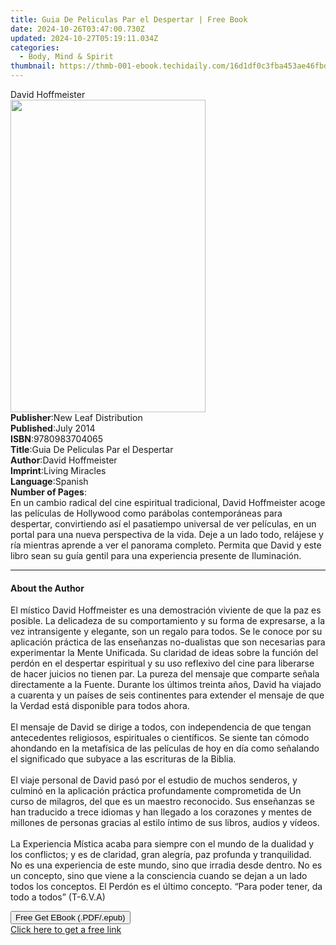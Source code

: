 ```yaml
---
title: Guia De Peliculas Par el Despertar | Free Book
date: 2024-10-26T03:47:00.730Z
updated: 2024-10-27T05:19:11.034Z
categories:
  - Body, Mind & Spirit
thumbnail: https://thmb-001-ebook.techidaily.com/16d1df0c3fba453ae46fbdaa0ae8415b24c15e1968be191ece25988a3c0cde0f.jpg
---
```

<main id="book-container">
  <div class="flex flex-col">
    <div class="book-brief flex-1 py-6 px-4 sm:p-6 md:py-10 md:px-8">
      <!-- brief-->
      <div class="book-brief-main">David Hoffmeister</div>
    </div>
    <div
      class="book-meta-info flex-1 grid gap-4 col-start-1 col-end-3 row-start-1 sm:mb-6 sm:grid-cols-4 lg:gap-6 lg:col-start-2 lg:row-end-6 lg:row-span-6 lg:mb-0"
    >
      <div
        class="book-meta-info-left place-content-center mt-4 p-4 text-sm leading-6 col-start-2 col-span-2 dark:text-slate-400"
      >
        <img
          class="w-full h-500 object-cover rounded-lg sm:h-255 sm:col-span-2 lg:col-span-full"
          src="https://img-001-ebook.techidaily.com/fe4d4e1bc9f530674c76686a1bad312a6609ab41efb5bbeea9ed075511c7b3fe.jpg"
          alt=""
          width="312"
          height="500"
        />
      </div>
      <div
        class="book-meta-info-right mt-2 col-start-1 row-start-2 col-span-3 self-center"
      >
        <!-- meta data  -->
        <div class="flex flex-col px-4 md:px-8">
          <div class="flex-1">
            <strong>Publisher</strong>:<span class="px-2"
              >New Leaf Distribution</span
            >
          </div>
          <div class="flex-1">
            <strong>Published</strong>:<span class="px-2">July 2014</span>
          </div>
          <div class="flex-1">
            <strong>ISBN</strong>:<span class="px-2">9780983704065</span>
          </div>
          <div class="flex-1">
            <strong>Title</strong>:<span class="px-2"
              >Guia De Peliculas Par el Despertar</span
            >
          </div>
          <div class="flex-1">
            <strong>Author</strong>:<span class="px-2">David Hoffmeister</span>
          </div>
          <div class="flex-1">
            <strong>Imprint</strong>:<span class="px-2">Living Miracles</span>
          </div>
          <div class="flex-1">
            <strong>Language</strong>:<span class="px-2">Spanish</span>
          </div>
          <div class="flex-1">
            <strong>Number of Pages</strong>:<span class="px-2"></span>
          </div>
        </div>
      </div>
    </div>
    <div class="book-description flex-1 py-6 px-4 sm:p-6 md:py-10 md:px-8">
      <div class="book-description-main">
        <div accordion-content="" id="description">
          En un cambio radical del cine espiritual tradicional, David
          Hoffmeister acoge las películas de Hollywood como parábolas
          contemporáneas para despertar, convirtiendo así el pasatiempo
          universal de ver películas, en un portal para una nueva perspectiva de
          la vida. Deje a un lado todo, relájese y ría mientras aprende a ver el
          panorama completo. Permita que David y este libro sean su guía gentil
          para una experiencia presente de Iluminación.
        </div>
      </div>
    </div>
    <div class="book-excerpts flex-1 py-6 px-4 sm:p-6 md:py-10 md:px-8">
      <!-- excerpts-->
      <div class="book-excerpts-main">
        <hr />
        <h4 class="placeholder placeholder-heading">
          <span>About the Author</span>
        </h4>
        <p>
          El místico David Hoffmeister es una demostración viviente de que la
          paz es posible. La delicadeza de su comportamiento y su forma de
          expresarse, a la vez intransigente y elegante, son un regalo para
          todos. Se le conoce por su aplicación práctica de las enseñanzas
          no-dualistas que son necesarias para experimentar la Mente Unificada.
          Su claridad de ideas sobre la función del perdón en el despertar
          espiritual y su uso reflexivo del cine para liberarse de hacer juicios
          no tienen par. La pureza del mensaje que comparte señala directamente
          a la Fuente. Durante los últimos treinta años, David ha viajado a
          cuarenta y un países de seis continentes para extender el mensaje de
          que la Verdad está disponible para todos ahora.<br /><br />El mensaje
          de David se dirige a todos, con independencia de que tengan
          antecedentes religiosos, espirituales o científicos. Se siente tan
          cómodo ahondando en la metafísica de las películas de hoy en día como
          señalando el significado que subyace a las escrituras de la Biblia.<br /><br />El
          viaje personal de David pasó por el estudio de muchos senderos, y
          culminó en la aplicación práctica profundamente comprometida de Un
          curso de milagros, del que es un maestro reconocido. Sus enseñanzas se
          han traducido a trece idiomas y han llegado a los corazones y mentes
          de millones de personas gracias al estilo íntimo de sus libros, audios
          y vídeos.<br /><br />La Experiencia Mística acaba para siempre con el
          mundo de la dualidad y los conflictos; y es de claridad, gran alegría,
          paz profunda y tranquilidad. No es una experiencia de este mundo, sino
          que irradia desde dentro. No es un concepto, sino que viene a la
          consciencia cuando se dejan a un lado todos los conceptos. El Perdón
          es el último concepto. “Para poder tener, da todo a todos” (T-6.V.A)
        </p>
      </div>
    </div>
    <div
      class="book-about-author flex-1 py-6 px-4 sm:p-6 md:py-10 md:px-8"
    ></div>
    <div class="book-free-get flex-1 py-6 px-4 sm:p-6 md:py-10 md:px-8">
      <button
        id="btn-free-get"
        class="bg-blue-500 hover:bg-blue-700 text-white font-bold py-2 px-4 rounded"
      >
        Free Get EBook (.PDF/.epub)
      </button>
      <div id="countdown-display" class="px-2 text-lg mt-2"></div>
      <a
        id="free-link"
        class="hidden bg-blue-500 hover:bg-blue-700 text-white font-bold py-2 px-4 rounded"
        href="https://www.ebooks.com/en-us/book/209643619/guia-de-peliculas-par-el-despertar/david-hoffmeister/"
        target="_blank"
        >Click here to get a free link</a
      >
    </div>
    <script>
      let countdownTime = 0;
      let countdownInterval = null;
      document
        .getElementById('btn-free-get')
        .addEventListener('click', startCountdown);
      function startCountdown() {
        countdownTime = new Date().getTime() + 60000 * 3;
        countdownInterval = setInterval(updateCountdown, 1000);
        document.getElementById('btn-free-get').disabled = true;
        document
          .getElementById('btn-free-get')
          .classList.add('bg-gray-500', 'cursor-not-allowed');
      }
      function updateCountdown() {
        let currentTime = new Date().getTime();
        let timeLeft = countdownTime - currentTime;
        let secondsLeft = Math.floor(timeLeft / 1000);
        document.getElementById('countdown-display').innerHTML =
          `Remaining time: ${secondsLeft} seconds.`;
        if (secondsLeft <= 0) {
          clearInterval(countdownInterval);
          document.getElementById('btn-free-get').classList.add('hidden');
          document.getElementById('free-link').classList.remove('hidden');
          document.getElementById('countdown-display').innerHTML = '';
        }
      }
    </script>
  </div>
</main>

<ins class="adsbygoogle"
      style="display:block"
      data-ad-client="ca-pub-7571918770474297"
      data-ad-slot="8358498916"
      data-ad-format="auto"
      data-full-width-responsive="true"></ins>
    